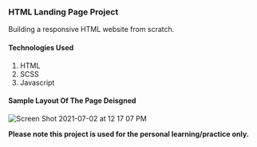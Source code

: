 
### HTML Landing Page Project

Building a responsive HTML website from scratch.

#### Technologies Used
1. HTML
2. SCSS
3. Javascript

#### Sample Layout Of The Page Deisgned
![Screen Shot 2021-07-02 at 12 17 07 PM](https://user-images.githubusercontent.com/27721759/124233761-ce3dc580-db30-11eb-96d9-b111258efd9c.png)

<b>Please note this project is used for the personal learning/practice only.</b>
